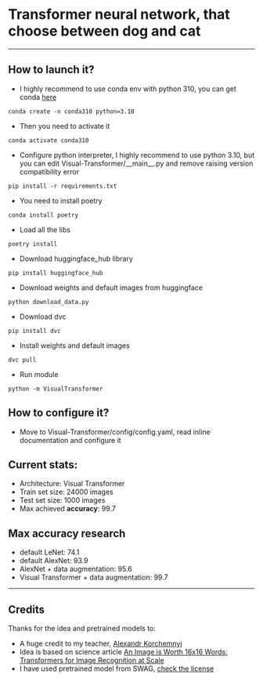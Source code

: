 # Transformer neural network, that choose between dog and cat
***
## How to launch it?
- I highly recommend to use conda env with python 310, you can get conda [here](https://www.anaconda.com/download)
```shell
conda create -n conda310 python=3.10
```
- Then you need to activate it
```shell
conda activate conda310
```
- Configure python interpreter, I highly recommend to use python 3.10, 
but you can edit Visual-Transformer/\_\_main__.py and remove raising version compatibility error
```shell
pip install -r requirements.txt
```
- You need to install poetry
```shell
conda install poetry
```
- Load all the libs
```shell
poetry install
```
- Download huggingface_hub library
```shell
pip install huggingface_hub
```
- Download weights and default images from huggingface
```shell
python download_data.py
```
- Download dvc
```shell
pip install dvc
```
- Install weights and default images
```shell
dvc pull
```
- Run module
```shell
python -m VisualTransformer
```

## How to configure it?
- Move to Visual-Transformer/config/config.yaml, read inline documentation and configure it

## Current stats:
- Architecture: Visual Transformer
- Train set size: 24000 images
- Test set size: 1000 images
- Max achieved **accuracy**: 99.7

## Max accuracy research
- default LeNet: 74.1
- default AlexNet: 93.9
- AlexNet + data augmentation: 95.6
- Visual Transformer + data augmentation: 99.7

***
## Credits
Thanks for the idea and pretrained models to:
- A huge credit to my teacher, [Alexandr Korchemnyj](https://github.com/Yessense)
- Idea is based on science article
[An Image is Worth 16x16 Words: Transformers for Image Recognition at Scale](https://arxiv.org/abs/2010.11929)
- I have used pretrained model from SWAG, [check the license](https://github.com/facebookresearch/SWAG/blob/main/LICENSE)
